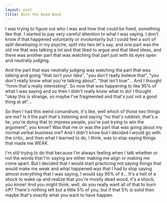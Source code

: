 ```yaml
---
layout: post
title: Burn the Dead Wood
---
```


I was trying to figure out who I was and how that could be fixed, something like that. I started to pay very careful attention to what I was saying. I don't know if that happened voluntarily or involuntarily but I could feel a sort of split developing in my psyche, split into two let's say, and one part was the old me that was talking a lot and that liked to argue and that liked ideas, and there was another part that was watching that part just with its eyes open and neutrally judging.

And the part that was neutrally judging was watching the part that was talking and going "that isn't your idea", "you don't really believe that", "you don't really know what you're talking about", "that isn't true"... And I thought "hmm that's really interesting". So now that was happening to like 95% of what I was saying and so then I didn't really know what to do! I thought "okay this is strange, so maybe I've fragmented and that's just not a good thing at all"...

So then I had this weird conundrum, it's like, well which of those two things are me? Is it the part that's listening and saying "no that's rubbish, that's a lie, you're doing that to impress people, you're just trying to win the argument", you know? Was that me or was the part that was going about my normal verbal business me? And I didn't know but I decided I would go with the critic, and then what I learned to do, I think, was to stop saying things that made me WEAK.

I'm still trying to do that because I'm always feeling when I talk whether or not the words that I'm saying are either making me align or making me come apart. But I decided that I would start practicing not saying things that would make me weak and what happened was that I had to stop saying almost everything that I was saying, I would say 95% of it... It's a hell of a shock to wake up and realize that you're mostly dead wood, it's a shock, you know! And you might think, well, do you really want all of that to burn off? There's nothing left but a little 5% of you, but if that 5% is solid then maybe that's exactly what you want to have happen.
